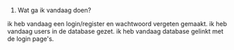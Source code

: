 1. Wat ga ik vandaag doen?

ik heb vandaag een login/register en wachtwoord vergeten gemaakt.
ik heb vandaag users in de database gezet.
ik heb vandaag database gelinkt met de login page's.